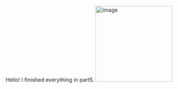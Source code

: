 Hello! I finished everything in part5. 
<img width="203" alt="image" src="https://github.com/evanjsnow/fullstackopen/assets/139099589/1d3dbbc7-20e8-460c-b8e4-0bdd967a4e59">
